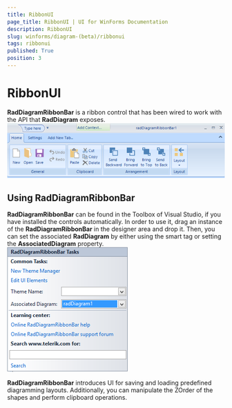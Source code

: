 ```yaml
---
title: RibbonUI
page_title: RibbonUI | UI for WinForms Documentation
description: RibbonUI
slug: winforms/diagram-(beta)/ribbonui
tags: ribbonui
published: True
position: 3
---
```


# RibbonUI



__RadDiagramRibbonBar__ is a ribbon control that has been wired to work with the API that
        __RadDiagram__ exposes.
      ![diagram-ribbonUI 001](images/diagram-ribbonUI001.png)

## Using RadDiagramRibbonBar

__RadDiagramRibbonBar__ can be found in the Toolbox of Visual Studio, if you have installed the controls automatically.
          In order to use it, drag an instance of the __RadDiagramRibbonBar__ in the designer area and drop it. 
          Then, you can set the associated __RadDiagram__ by either using the smart tag or setting the
          __AssociatedDiagram__ property.![diagram-ribbonUI 002](images/diagram-ribbonUI002.png)

__RadDiagramRibbonBar__ introduces UI for saving and loading predefined diagramming layouts. Additionally, you
          can manipulate the ZOrder of the shapes and perform clipboard operations.
        
